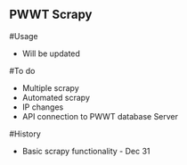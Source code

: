 ## PWWT Scrapy

#Usage
<ul>
<li>Will be updated</li>
</ul>

#To do
<ul>
<li>Multiple scrapy</li>
<li>Automated scrapy</li>
<li>IP changes</li>
<li>API connection to PWWT database Server</li>
</ul>

#History
<ul>
<li>Basic scrapy functionality - Dec 31</li>
</ul>